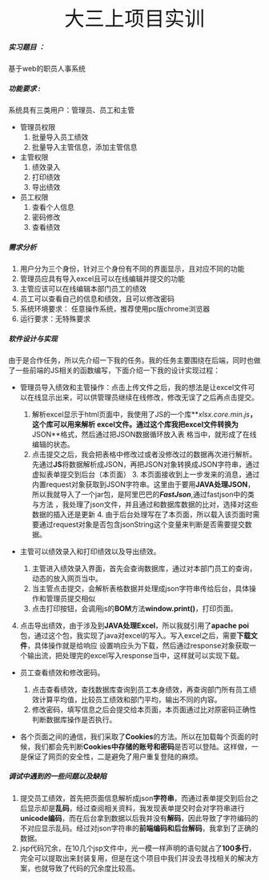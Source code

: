 <center style= "font-size:40px">大三上项目实训</center>

##### 实习题目 ：

基于web的职员人事系统  

##### 功能要求 :

系统具有三类用户：管理员、员工和主管   

+ 管理员权限
  1. 批量导入员工绩效
  2. 批量导入主管信息，添加主管信息
+ 主管权限
  1. 绩效录入
  2. 打印绩效
  3. 导出绩效
+ 员工权限
  1. 查看个人信息
  2. 密码修改
  3. 查看绩效

##### 需求分析

1. 用户分为三个身份，针对三个身份有不同的界面显示，且对应不同的功能
2. 管理员应具有导入excel且可以在线编辑并提交的功能
3. 主管应该可以在线编辑本部门员工的绩效
4. 员工可以查看自己的信息和绩效，且可以修改密码
5. 系统环境要求： 任意操作系统，推荐使用pc版chrome浏览器
6. 运行要求：无特殊要求

##### 软件设计与实现  

由于是合作任务，所以先介绍一下我的任务。我的任务主要围绕在后端，同时也做了一些前端的JS相关的函数编写，下面介绍一下我的设计实现过程：

+ 管理员导入绩效和主管操作：点击上传文件之后，我的想法是让excel文件可以在线显示出来，可以供管理员继续在线修改，修改无误了之后再点击提交。

  	1. 解析excel显示于html页面中，我使用了JS的一个库**_xlsx.core.min.js_**，这个库可以用来解析		excel文件。通过这个库我把excel文件转换为**JSON**格式，然后通过把JSON数据循环放入表	 	格当中，就形成了在线编辑的状态。
 	2. 点击提交之后，我会把表格中修改过或者没修改过的数据再次进行解析。先通过**JS**将数据解析成JSON，再把JSON对象转换成JSON字符串，通过虚拟表单提交到后台（本页面）
      	3. 本页面接收到上一步发来的消息，通过内置request对象获取到JSON字符串。这里由于要用**JAVA处理JSON**，所以我就导入了一个jar包，是阿里巴巴的***FastJson***,通过fastjson中的类与方法 ，我处理了json文件，并且通过和数据库数据的比对，选择对这些数据的插入还是更新
         	4. 由于后台处理写在了本页面，所以载入该页面时需要通过request对象是否包含jsonString这个变量来判断是否需要提交数据。

+ 主管可以绩效录入和打印绩效以及导出绩效。
  	
   1. 主管进入绩效录入界面，首先会查询数据库，通过对本部门员工的查询，动态的放入网页当中。
   2. 当主管点击提交，会解析表格数据并处理成json字符串传给后台，具体操作和管理员提交相似
   3. 点击打印按钮，会调用js的**BOM**方法**window.print()**，打印页面。
4. 点击导出绩效，由于涉及到**JAVA处理Excel**，所以我就引用了**apache poi**包，通过这个包，我实现了java对excel的写入。写入excel之后，需要**下载文件**，具体操作就是给响应 设置响应头为下载，然后通过response对象获取一个输出流，把处理完的excel写入response当中，这样就可以实现下载。

+ 员工查看绩效和修改密码。
  1. 点击查看绩效，查找数据库查询到员工本身绩效，再查询部门所有员工绩效计算平均值，比较员工绩效和部门平均，输出不同的内容。
  2. 修改密码，填写信息之后会提交给本页面，本页面通过比对原密码正确性判断数据库操作是否执行。

+ 各个页面之间的通信，我们采取了**Cookies**的方法。所以在加载每个页面的时候，我们都会先判断**Cookies中存储的账号和密码**是否可以登陆。这样做，一是保证了网页的安全性，二是避免了用户重复登陆的麻烦。

   

##### 调试中遇到的一些问题以及缺陷

1. 提交员工绩效，首先把页面信息解析成json**字符串**，而通过表单提交到后台之后显示却是**乱码**，经过查阅相关资料，我发现表单提交时会对字符串进行**unicode编码**，而在后台拿到数据以后我并没有**解码**，因此导致了字符编码的不对应显示乱码。经过对json字符串的**前端编码和后台解码**，我拿到了正确的数据。
2. jsp代码冗余，在10几个jsp文件中，光一模一样声明的语句就占了**100多行**，完全可以提取出来封装复用，但是在这个项目中我们并没去寻找相关的解决方案，也就导致了代码的冗余度比较高。




